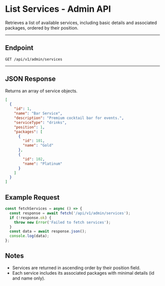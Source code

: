 # List Services - Admin API

Retrieves a list of available services, including basic details and associated packages, ordered by their position.

---

## Endpoint

```
GET /api/v1/admin/services
```

---

## JSON Response

Returns an array of service objects.

```json
[
  {
    "id": 1,
    "name": "Bar Service",
    "description": "Premium cocktail bar for events.",
    "serviceType": "drinks",
    "position": 1,
    "packages": [
      {
        "id": 101,
        "name": "Gold"
      },
      {
        "id": 102,
        "name": "Platinum"
      }
    ]
  }
]
```

## Example Request

```js
const fetchServices = async () => {
  const response = await fetch('/api/v1/admin/services');
  if (!response.ok) {
    throw new Error('Failed to fetch services');
  }
  const data = await response.json();
  console.log(data);
};
```

## Notes

- Services are returned in ascending order by their position field.
- Each service includes its associated packages with minimal details (id and name only).
